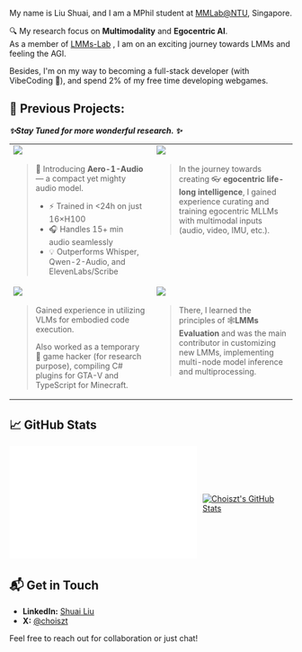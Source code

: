 <p>My name is Liu Shuai, and I am a MPhil student at <a href="https://www.mmlab-ntu.com/" target="_blank">MMLab@NTU</a>, Singapore.</p>

<p>🔍 My research focus on <strong>Multimodality</strong> and <strong>Egocentric AI</strong>.<br>
As a member of  <a href="https://www.lmms-lab.com/" target="_blank">LMMs-Lab</a> , I am on an exciting journey towards LMMs and feeling the AGI.</p>
Besides, I'm on my way to becoming a full-stack developer (with VibeCoding 🤣), and spend 2% of my free time developing webgames.

<h2>🚀 Previous Projects:</h2>
<p><strong><em>✨Stay Tuned for more wonderful research. ✨</em></strong></p>

<table>
  <tr>
    <td style="vertical-align: top; width: 50%; padding-right: 10px;">
      <a href="https://github.com/EvolvingLMMs-Lab/Aero-1">
        <img src="https://github-readme-stats.vercel.app/api/pin?username=EvolvingLMMs-Lab&repo=Aero-1&title_color=fff&icon_color=f9f9f9&text_color=9f9f9f&bg_color=151515"
             style="height: 150px;" />
      </a>
      <blockquote>
        <p>🚀 Introducing <strong>Aero-1-Audio</strong> — a compact yet mighty audio model.</p>
        <ul>
          <li>⚡ Trained in &lt;24h on just 16×H100</li>
          <li>🎧 Handles 15+ min audio seamlessly</li>
          <li>💡 Outperforms Whisper, Qwen-2-Audio, and ElevenLabs/Scribe</li>
        </ul>
      </blockquote>
    </td>
    <td style="vertical-align: top; width: 50%; padding-left: 10px;">
      <a href="https://github.com/EvolvingLMMs-Lab/EgoLife">
        <img src="https://github-readme-stats.vercel.app/api/pin?username=EvolvingLMMs-Lab&repo=EgoLife&title_color=fff&icon_color=f9f9f9&text_color=9f9f9f&bg_color=151515"
             style="height: 150px;" />
      </a>
      <blockquote>
        <p>In the journey towards creating 👓 <strong>egocentric life-long intelligence</strong>, I gained experience curating and training egocentric MLLMs with multimodal inputs (audio, video, IMU, etc.).</p>
      </blockquote>
    </td>
  </tr>
  <tr>
    <td style="vertical-align: top; width: 50%; padding-right: 10px;">
      <a href="https://github.com/dongyh20/Octopus">
        <img src="https://github-readme-stats.vercel.app/api/pin?username=dongyh20&repo=Octopus&title_color=fff&icon_color=f9f9f9&text_color=9f9f9f&bg_color=151515"
             style="height: 150px;" />
      </a>
      <blockquote>
        <p>Gained experience in utilizing VLMs for embodied code execution.</p>
        <p>Also worked as a temporary 🥷 game hacker (for research purpose), compiling C# plugins for GTA-V and TypeScript for Minecraft.</p>
      </blockquote>
    </td>
    <td style="vertical-align: top; width: 50%; padding-left: 10px;">
      <a href="https://github.com/EvolvingLMMs-Lab/lmms-eval">
        <img src="https://github-readme-stats.vercel.app/api/pin?username=EvolvingLMMs-Lab&repo=lmms-eval&title_color=fff&icon_color=f9f9f9&text_color=9f9f9f&bg_color=151515"
             style="height: 150px;" />
      </a>
      <blockquote>
        <p>There, I learned the principles of 🕸️<strong>LMMs Evaluation</strong> and was the main contributor in customizing new LMMs, implementing multi-node model inference and multiprocessing.</p>
      </blockquote>
    </td>
  </tr>
</table>




<h2>📈 GitHub Stats</h2>

<div style="display: flex; gap: 10px; align-items: center;">
  <a href="https://github.com/choiszt/github-stats">
    <img src="https://github.com/choiszt/github-stats/blob/master/generated/overview.svg#gh-dark-mode-only" 
         alt="GitHub Stats Overview" 
         style="height: 200px;" />
  </a>

  <a href="https://github.com/choiszt">
    <img src="https://github-readme-stats.vercel.app/api?username=choiszt&include_all_commits=true&show_icons=true&title_color=fff&icon_color=79ff97&text_color=9f9f9f&bg_color=151515" 
         alt="Choiszt's GitHub Stats" 
         style="height: 200px;" />
  </a>

</div>

<h2>📬 Get in Touch</h2>

<ul>
  <li><strong>LinkedIn:</strong> <a href="https://www.linkedin.com/in/shuai-liu-21a780286/">Shuai Liu</a></li>
  <li><strong>X:</strong> <a href="https://x.com/choiszt">@choiszt</a></li>
</ul>

<p>Feel free to reach out for collaboration or just chat!</p>
